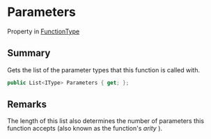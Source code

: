 # Parameters

Property in [FunctionType](./)

## Summary

Gets the list of the parameter types that this function is called with.

```csharp
public List<IType> Parameters { get; };
```

## Remarks

The length of this list also determines the number of parameters this function accepts (also known as the function's _arity_ ).
